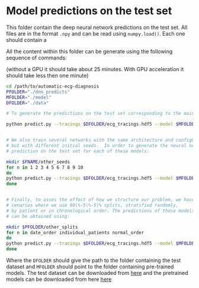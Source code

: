 # Model predictions on the test set
This folder contain the deep neural network predictions on the test set. All files are in
the format `.npy` and can be read using `numpy.load()`. Each one should contain a 

All the content within this folder can be generate using the following sequence of commands:

(without a GPU it should take about 25 minutes. With GPU acceleration it should take
less then one minute)

 ```bash
cd /path/to/automatic-ecg-diagnosis
PFOLDER="./dnn_predicts"
MFOLDER="./model"
DFOLDER="./data"

# To generate the predictions on the test set corresponding to the main model used allong the paper use:

python predict.py --tracings $DFOLDER/ecg_tracings.hdf5 --model $MFOLDER/model.hdf5 --output_file $PFOLDER/model.npy


# We also train several networks with the same architecture and configuration
# but with different initial seeds.  In order to generate the neural network 
# prediction on the test set for each of these models:

mkdir $FNAME/other_seeds
for n in 1 2 3 4 5 6 7 8 9 10
do
python predict.py --tracings $DFOLDER/ecg_tracings.hdf5 --model $MFOLDER/other_seeds/model_$n.hdf5 --output_file $PFOLDER/other_seeds/model_$n.npy
done


# Finally, to asses the effect of how we structure our problem, we have considered alternative s
# cenarios where we use 90\%-5\%-5\% splits, stratified randomly,
# by patient or in chronological order. The predictions of those models in the test set
# can be obtained using:

mkdir $PFOLDER/other_splits
for n in date_order individual_patients normal_order
do
python predict.py --tracings $DFOLDER/ecg_tracings.hdf5 --model $MFOLDER/other_splits/model_$n.hdf5 --output_file $PFOLDER/other_splits/model_$n.npy
done
```

Where the `DFOLDER` should give the path to the folder containing the test dataset and `MFOLDER` should point to the 
folder containing pre-trained models. The test dataset can be downloaded from [here](10.5281/zenodo.3625006) and the
pretrained models can be downloaded from here [here](10.5281/zenodo.3625017)